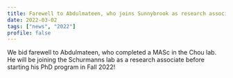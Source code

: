 ```yaml
---
title: Farewell to Abdulmateen, who joins Sunnybrook as research associate!
date: 2022-03-02
tags: ["news", "2022"]
profile: false
---
```


We bid farewell to Abdulmateen, who completed a MASc in the Chou lab. He will be joining the Schurmanns lab as a research associate before starting his PhD program in Fall 2022!

<!--more-->

